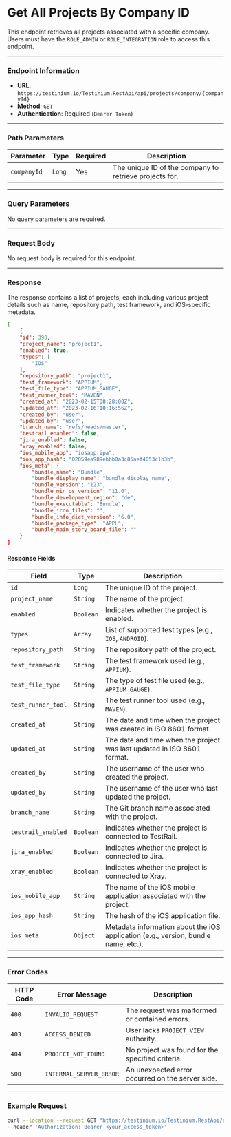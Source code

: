 # Get All Projects By Company ID

This endpoint retrieves all projects associated with a specific company. Users must have the `ROLE_ADMIN` or `ROLE_INTEGRATION` role to access this endpoint.

***

### Endpoint Information

* **URL**: `https://testinium.io/Testinium.RestApi/api/projects/company/{companyId}`
* **Method**: `GET`
* **Authentication**: Required (`Bearer Token`)

***

### Path Parameters

| Parameter   | Type   | Required | Description                                            |
| ----------- | ------ | -------- | ------------------------------------------------------ |
| `companyId` | `Long` | Yes      | The unique ID of the company to retrieve projects for. |

***

### Query Parameters

No query parameters are required.

***

### Request Body

No request body is required for this endpoint.

***

### Response

The response contains a list of projects, each including various project details such as name, repository path, test framework, and iOS-specific metadata.

```json
[
    {
    "id": 390,
    "project_name": "project1",
    "enabled": true,
    "types": [
        "IOS"
    ],
    "repository_path": "project1",
    "test_framework": "APPIUM",
    "test_file_type": "APPIUM_GAUGE",
    "test_runner_tool": "MAVEN",
    "created_at": "2023-02-15T08:28:00Z",
    "updated_at": "2023-02-16T10:16:56Z",
    "created_by": "user",
    "updated_by": "user",
    "branch_name": "refs/heads/master",
    "testrail_enabled": false,
    "jira_enabled": false,
    "xray_enabled": false,
    "ios_mobile_app": "iosapp.ipa",
    "ios_app_hash": "02059ea989ebbb0a3c85aef4053c1b3b",
    "ios_meta": {
        "bundle_name": "Bundle",
        "bundle_display_name": "bundle_display_name",
        "bundle_version": "123",
        "bundle_min_os_version": "11.0",
        "bundle_development_region": "de",
        "bundle_executable": "Bundle",
        "bundle_icon_files": "",
        "bundle_info_dict_version": "6.0",
        "bundle_package_type": "APPL",
        "bundle_main_story_board_file": ""
    }
]
```

#### Response Fields

| Field              | Type      | Description                                                                        |
| ------------------ | --------- | ---------------------------------------------------------------------------------- |
| `id`               | `Long`    | The unique ID of the project.                                                      |
| `project_name`     | `String`  | The name of the project.                                                           |
| `enabled`          | `Boolean` | Indicates whether the project is enabled.                                          |
| `types`            | `Array`   | List of supported test types (e.g., `IOS`, `ANDROID`).                             |
| `repository_path`  | `String`  | The repository path of the project.                                                |
| `test_framework`   | `String`  | The test framework used (e.g., `APPIUM`).                                          |
| `test_file_type`   | `String`  | The type of test file used (e.g., `APPIUM_GAUGE`).                                 |
| `test_runner_tool` | `String`  | The test runner tool used (e.g., `MAVEN`).                                         |
| `created_at`       | `String`  | The date and time when the project was created in ISO 8601 format.                 |
| `updated_at`       | `String`  | The date and time when the project was last updated in ISO 8601 format.            |
| `created_by`       | `String`  | The username of the user who created the project.                                  |
| `updated_by`       | `String`  | The username of the user who last updated the project.                             |
| `branch_name`      | `String`  | The Git branch name associated with the project.                                   |
| `testrail_enabled` | `Boolean` | Indicates whether the project is connected to TestRail.                            |
| `jira_enabled`     | `Boolean` | Indicates whether the project is connected to Jira.                                |
| `xray_enabled`     | `Boolean` | Indicates whether the project is connected to Xray.                                |
| `ios_mobile_app`   | `String`  | The name of the iOS mobile application associated with the project.                |
| `ios_app_hash`     | `String`  | The hash of the iOS application file.                                              |
| `ios_meta`         | `Object`  | Metadata information about the iOS application (e.g., version, bundle name, etc.). |

***

### Error Codes

| HTTP Code | Error Message           | Description                                      |
| --------- | ----------------------- | ------------------------------------------------ |
| `400`     | `INVALID_REQUEST`       | The request was malformed or contained errors.   |
| `403`     | `ACCESS_DENIED`         | User lacks `PROJECT_VIEW` authority.             |
| `404`     | `PROJECT_NOT_FOUND`     | No project was found for the specified criteria. |
| `500`     | `INTERNAL_SERVER_ERROR` | An unexpected error occurred on the server side. |

***

### Example Request

```bash
curl --location --request GET "https://testinium.io/Testinium.RestApi/api/projects/company/{companyId}" \
--header 'Authorization: Bearer <your_access_token>'
```
